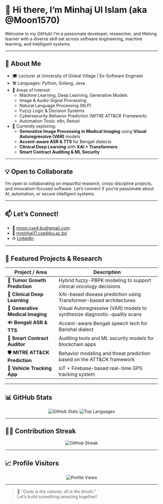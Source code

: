 # 👋 Hi there, I’m Minhaj Ul Islam (aka @Moon1570)

Welcome to my GitHub! I'm a passionate developer, researcher, and lifelong learner with a diverse skill set across software engineering, machine learning, and intelligent systems.  

---

## 🧠 About Me
- 🎓 Lecturer at University of Global Village | Ex-Software Engineer  
- 🛠 Languages: Python, Golang, Java  
- 🤖 Areas of Interest:  
  - Machine Learning, Deep Learning, Generative Models  
  - Image & Audio-Signal Processing  
  - Natural Language Processing (NLP)  
  - Fuzzy Logic & Decision Systems  
  - Cybersecurity Behavior Prediction (MITRE ATT&CK Framework)  
  - Automation Tools: n8n, Retool  
- 🔭 Currently exploring:  
  - **Generative Image Processing in Medical Imaging** using **Visual Autoregressive (VAR)** models  
  - **Accent-aware ASR & TTS** for Bengali dialects  
  - **Clinical Deep Learning** with **XAI + Transformers**  
  - **Smart Contract Auditing & ML Security**

---

## 💡 Open to Collaborate
I’m open to collaborating on impactful research, cross-discipline projects, and innovation-focused software. Let’s connect if you're passionate about AI, automation, or secure intelligent systems.

---

## 📫 Let’s Connect!
- 📧 moon.cse4.bu@gmail.com  
- 📧 mminhaj17.cse@bu.ac.bd  
- 🌐 [LinkedIn](https://www.linkedin.com/in/minhaj-cse) <!-- Add your LinkedIn if you’d like -->

---

## 📂 Featured Projects & Research
| Project / Area | Description |
|----------------|-------------|
| 🧠 **Tumor Growth Prediction** | Hybrid fuzzy-PBPK modeling to support clinical oncology decisions |
| 🧬 **Clinical Deep Learning** | XAI-based disease prediction using Transformer-based architectures |
| 🎨 **Generative Medical Imaging** | Visual Autoregressive (VAR) models to synthesize diagnostic-quality scans |
| 🔊 **Bengali ASR & TTS** | Accent-aware Bengali speech tech for Barishal dialect |
| 🧾 **Smart Contract Auditor** | Auditing tools and ML security models for blockchain apps |
| 🛡 **MITRE ATT&CK Prediction** | Behavior modeling and threat prediction based on the ATT&CK framework |
| 🚗 **Vehicle Tracking App** | IoT + Firebase-based real-time GPS tracking system |

---

## 📊 GitHub Stats

<div align="center">
  <img src="https://github-readme-stats.vercel.app/api?username=Moon1570&show_icons=true&theme=radical" alt="GitHub Stats" />
  <img src="https://github-readme-stats.vercel.app/api/top-langs/?username=Moon1570&layout=compact&theme=radical" alt="Top Languages" />
</div>

---

## 🏃‍♂️ Contribution Streak

<div align="center">
  <img src="https://github-readme-streak-stats.herokuapp.com/?user=Moon1570&theme=radical" alt="GitHub Streak" />
</div>

---

## 📈 Profile Visitors

<div align="center">
  <img src="https://komarev.com/ghpvc/?username=Moon1570&label=Profile+views&color=0e75b6&style=flat" alt="Profile Views" />
</div>

---

> 🚀 *“Code is the canvas. AI is the brush.”*  
Let’s build something amazing together!
